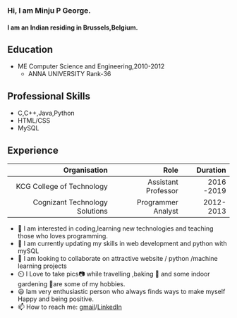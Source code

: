 ### Hi, I am Minju P George.
#### I am an Indian residing in Brussels,Belgium.
## Education
  + ME Computer Science and Engineering,2010-2012
    - ANNA UNIVERSITY Rank-36
    
## Professional Skills
   + C,C++,Java,Python
   + HTML/CSS
   + MySQL
   
## Experience
| Organisation | Role | Duration |
| --: | --:| --:|
| KCG College of Technology   | Assistant Professor | 2016 -2019 |
| Cognizant Technology Solutions | Programmer Analyst| 2012-2013 |


- 👀 I am interested in coding,learning new technologies and teaching those who loves programming.
- 🌱 I am currently updating my skills in web development and python with mySQL
- 💞️ I am looking to collaborate on attractive website / python /machine learning projects
- ⏲️ I Love to take pics📷 while travelling ,baking 🍰 and some indoor gardening 🎋are some of my hobbies.
- 😃 Iam very enthusiastic person who always finds ways to make myself Happy and being positive.
- 📫 How to reach me: [gmail](minjupgeorge@gmail.com)/[LinkedIn](https://www.linkedin.com/in/minju-george-aabb96159/)
<!---
minjupgeorge/minjupgeorge@gmail.comis a ✨ special ✨ repository because its `README.md` (this file) appears on your GitHub profile.
You can click the Preview link to take a look at your changes.
--->
